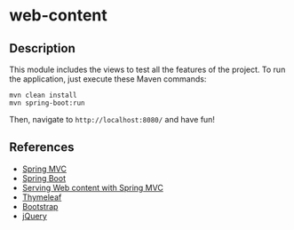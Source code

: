 # web-content

## Description

This module includes the views to test all the features of the project. To run the application, just execute these Maven commands:

```
mvn clean install
mvn spring-boot:run
```

Then, navigate to `http://localhost:8080/` and have fun!

## References

* [Spring MVC](https://docs.spring.io/spring/docs/5.1.4.RELEASE/spring-framework-reference/web.html#mvc)
* [Spring Boot](https://docs.spring.io/spring-boot/docs/2.1.2.RELEASE/reference/htmlsingle/)
* [Serving Web content with Spring MVC](https://spring.io/guides/gs/serving-web-content/)
* [Thymeleaf](https://www.thymeleaf.org/doc/tutorials/3.0/usingthymeleaf.html)
* [Bootstrap](https://getbootstrap.com/docs/4.2/getting-started/introduction/)
* [jQuery](https://api.jquery.com/)
